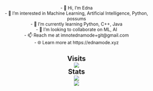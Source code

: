 <p align="center">
- 👋 Hi, I’m Edna <br>
- 👀 I’m interested in Machine Learning, Artificial Intelligence, Python, possums <br>
- 🌱 I’m currently learning Python, C++, Java<br>
- 💞️ I’m looking to collaborate on ML, AI<br>
- 📫 Reach me at imnotednamode+git@gmail.com<br>
- 🌐 Learn more at https://ednamode.xyz<br>
</p>

<h2 align="center"> 
  Visits <br>
  <img src="https://profile-counter.glitch.me/Ednaordinary/count.svg" />
  <br>Stats<br>
  <img src="https://github-readme-stats.vercel.app/api?username=Ednaordinary&show_icons=true" /></a>
  <br>
  <img src="https://github-readme-stats.vercel.app/api/top-langs/?username=Ednaordinary&layout=compact" /></a>
  <br>
</h2>
